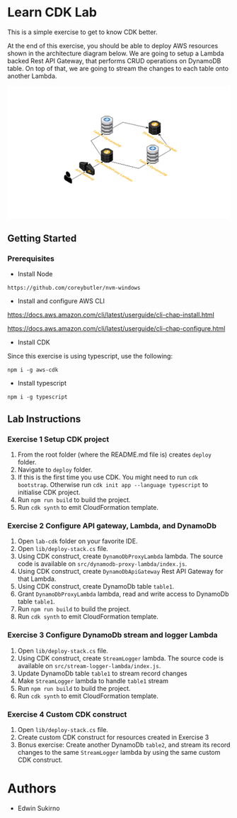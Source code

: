 # Learn CDK Lab

This is a simple exercise to get to know CDK better.

At the end of this exercise, you should be able to deploy AWS resources shown in the architecture diagram below. We are going to setup a Lambda backed Rest API Gateway, that performs CRUD operations on DynamoDB table.
On top of that, we are going to stream the changes to each table onto another Lambda.

![Architecture diagram](Architecture%20diagram.png)


## Getting Started

### Prerequisites

* Install Node
```
https://github.com/coreybutler/nvm-windows
```

* Install and configure AWS CLI

https://docs.aws.amazon.com/cli/latest/userguide/cli-chap-install.html

https://docs.aws.amazon.com/cli/latest/userguide/cli-chap-configure.html

* Install CDK

Since this exercise is using typescript, use the following:
```
npm i -g aws-cdk
```

* Install typescript
```
npm i -g typescript
```

## Lab Instructions

### Exercise 1 Setup CDK project

1. From the root folder (where the README.md file is) creates `deploy` folder.
2. Navigate to `deploy` folder.
3. If this is the first time you use CDK. You might need to run `cdk bootstrap`. Otherwise run `cdk init app --language typescript` to initialise CDK project.
4. Run `npm run build` to build the project.
5. Run `cdk synth` to emit CloudFormation template.

### Exercise 2 Configure API gateway, Lambda, and DynamoDb

1. Open `lab-cdk` folder on your favorite IDE.
2. Open `lib/deploy-stack.cs` file.
3. Using CDK construct, create `DynamoDbProxyLambda` lambda. The source code is available on `src/dynamodb-proxy-lambda/index.js`.
4. Using CDK construct, create `DynamoDbApiGateway` Rest API Gateway for that Lambda.
5. Using CDK construct, create DynamoDb table `table1`.
6. Grant `DynamoDbProxyLambda` lambda, read and write access to DynamoDb table `table1`.
5. Run `npm run build` to build the project.
6. Run `cdk synth` to emit CloudFormation template.


### Exercise 3 Configure DynamoDb stream and logger Lambda
1. Open `lib/deploy-stack.cs` file.
2. Using CDK construct, create `StreamLogger` lambda. The source code is available on `src/stream-logger-lambda/index.js`.
3. Update DynamoDb table `table1` to stream record changes
4. Make `StreamLogger` lambda to handle `table1` stream
5. Run `npm run build` to build the project.
6. Run `cdk synth` to emit CloudFormation template.

### Exercise 4 Custom CDK construct
1. Open `lib/deploy-stack.cs` file.
2. Create custom CDK construct for resources created in Exercise 3
3. Bonus exercise: Create another DynamoDb `table2`, and stream its record changes to the same `StreamLogger` lambda by using the same custom CDK construct.

# Authors
* Edwin Sukirno